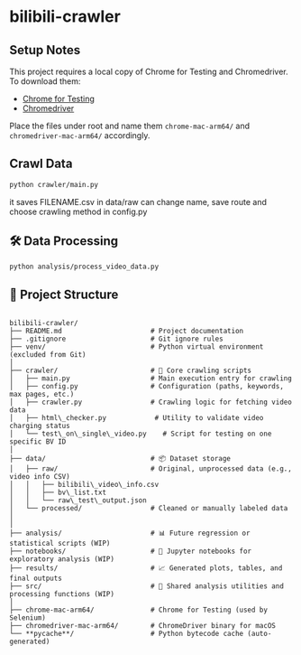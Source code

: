# bilibili-crawler
## Setup Notes

This project requires a local copy of Chrome for Testing and Chromedriver.
To download them:

- [Chrome for Testing](https://googlechromelabs.github.io/chrome-for-testing/)
- [Chromedriver](https://sites.google.com/chromium.org/driver/)

Place the files under root and name them `chrome-mac-arm64/` and `chromedriver-mac-arm64/` accordingly.

## Crawl Data

```bash
python crawler/main.py 
```  
it saves FILENAME.csv in data/raw
can change name, save route and choose crawling method in config.py

## 🛠 Data Processing

```bash
python analysis/process_video_data.py
```


## 📁 Project Structure

```

bilibili-crawler/
├── README.md                      # Project documentation
├── .gitignore                     # Git ignore rules
├── venv/                          # Python virtual environment (excluded from Git)
│
├── crawler/                       # 🔧 Core crawling scripts
│   ├── main.py                    # Main execution entry for crawling
│   ├── config.py                  # Configuration (paths, keywords, max pages, etc.)
│   ├── crawler.py                 # Crawling logic for fetching video data
│   ├── html\_checker.py            # Utility to validate video charging status
│   └── test\_on\_single\_video.py    # Script for testing on one specific BV ID
│
├── data/                          # 📦 Dataset storage
│   ├── raw/                       # Original, unprocessed data (e.g., video info CSV)
│   │   ├── bilibili\_video\_info.csv
│   │   ├── bv\_list.txt
│   │   └── raw\_test\_output.json
│   └── processed/                 # Cleaned or manually labeled data
│       
│
├── analysis/                      # 📊 Future regression or statistical scripts (WIP)
├── notebooks/                     # 🧪 Jupyter notebooks for exploratory analysis (WIP)
├── results/                       # 📈 Generated plots, tables, and final outputs
├── src/                           # 🧩 Shared analysis utilities and processing functions (WIP)
│
├── chrome-mac-arm64/              # Chrome for Testing (used by Selenium)
├── chromedriver-mac-arm64/        # ChromeDriver binary for macOS
└── **pycache**/                   # Python bytecode cache (auto-generated)

```
